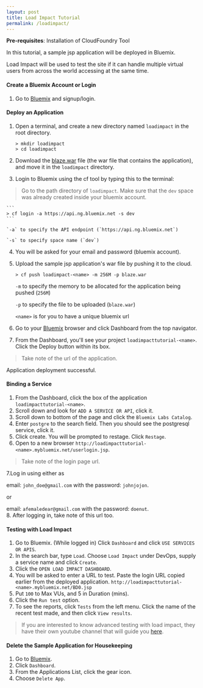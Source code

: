 ```yaml
---
layout: post
title: Load Impact Tutorial
permalink: /loadimpact/
---
```


**Pre-requisites**: Installation of CloudFoundry Tool

In this tutorial, a sample jsp application will be deployed in Bluemix. 

Load Impact will be used to test the site if it can handle multiple virtual users from across the world accessing at the same time.

#### Create a Bluemix Account or Login
1. Go to [Bluemix](https://ibm.biz/bluemixph) and signup/login.

#### Deploy an Application
1. Open a terminal, and create a new directory named `loadimpact` in the root directory.

	```
	> mkdir loadimpact
	> cd loadimpact
	```
	
2. Download the [blaze.war](https://github.com/ataichi/ataichi.github.io/blob/master/downloadables/blaze.war?raw=true) file (the war file that contains the application), and move it in the `loadimpact` directory.
3. Login to Bluemix using the cf tool by typing this to the terminal:
>Go to the path directory of `loadimpact`. Make sure that the `dev` space was already created inside your bluemix account.
	
	```		
	> cf login -a https://api.ng.bluemix.net -s dev
	```
	
	`-a` to specify the API endpoint (`https://api.ng.bluemix.net`)
	
	`-s` to specify space name (`dev`)
	
4. You will be asked for your email and password (bluemix account).
5. Upload the sample jsp application's war file by pushing it to the cloud.

	```
	> cf push loadimpact-<name> -m 256M -p blaze.war
	```
	
	`-m` to specify the memory to be allocated for the application being pushed (`256M`)
	
	`-p` to specify the file to be uploaded (`blaze.war`)
	
	`<name>` is for you to have a unique bluemix url
	
6. Go to your [Bluemix](https://ibm.biz/bluemixph) browser and click Dashboard from the top navigator.
7. From the Dashboard, you'll see your project `loadimpacttutorial-<name>`. Click the Deploy button within its box.
 
>Take note of the url of the application.

Application deployment successful.

#### Binding a Service
1. From the Dashboard, click the box of the application `loadimpacttutorial-<name>`.
2. Scroll down and look for `ADD A SERVICE OR API`, click it.
3. Scroll down to bottom of the page and click the `Bluemix Labs Catalog`.
4. Enter `postgre` to the search field. Then you should see the postgresql service, click it.
5. Click create. You will be prompted to restage. Click `Restage`.
6. Open to a new browser `http://loadimpacttutorial-<name>.mybluemix.net/userlogin.jsp`. 

>Take note of the login page url.

7.Log in using either as

email: `john_doe@gmail.com` with the password: `johnjojon`.

or

email: `afemaledear@gmail.com` with the password: `doenut`. <br>
8. After logging in, take note of this url too.

#### Testing with Load Impact
1. Go to Bluemix. (While logged in) Click `Dashboard` and click `USE SERVICES OR APIS`.
2. In the search bar, type `Load`. Choose `Load Impact` under DevOps, supply a service name and click `Create`.
3. Click the `OPEN LOAD IMPACT DASHBOARD`.
4. You will be asked to enter a URL to test. Paste the login URL copied earlier from the deployed application. `http://loadimpacttutorial-<name>.mybluemix.net/BD0.jsp`
5. Put `100` to Max VUs, and 5 in Duration (mins).
6. Click the `Run test` option.
7. To see the reports, click `Tests` from the left menu. Click the name of the recent test made, and then click `View results`.

>If you are interested to know advanced testing with load impact, they have their own youtube channel that will guide you [here](https://www.youtube.com/channel/UC8ryLdIbmkVJq4Zt613oZPQ).

#### Delete the Sample Application for Housekeeping
1. Go to [Bluemix](www.ibm.biz/bluemixph).
2. Click `Dashboard`.
3. From the Applications List, click the gear icon.
4. Choose `Delete App`.
